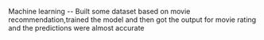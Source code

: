 Machine learning -- Built some dataset based on movie recommendation,trained the model and then got the output for movie rating and the predictions were almost accurate
